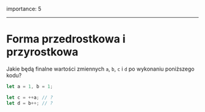 importance: 5

---

# Forma przedrostkowa i przyrostkowa

Jakie będą finalne wartości zmiennych `a`, `b`, `c` i `d` po wykonaniu poniższego kodu?

```js
let a = 1, b = 1;

let c = ++a; // ?
let d = b++; // ?
```
